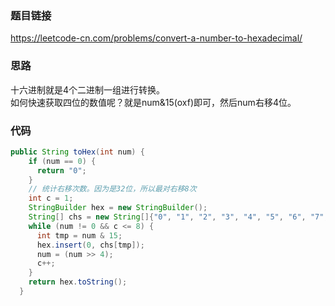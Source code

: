 ### 题目链接
https://leetcode-cn.com/problems/convert-a-number-to-hexadecimal/

### 思路
十六进制就是4个二进制一组进行转换。  
如何快速获取四位的数值呢？就是num&15(oxf)即可，然后num右移4位。  

### 代码
```java
public String toHex(int num) {
    if (num == 0) {
      return "0";
    }
    // 统计右移次数。因为是32位，所以最对右移8次
    int c = 1;
    StringBuilder hex = new StringBuilder();
    String[] chs = new String[]{"0", "1", "2", "3", "4", "5", "6", "7", "8", "9", "a", "b", "c", "d", "e", "f"};
    while (num != 0 && c <= 8) {
      int tmp = num & 15;
      hex.insert(0, chs[tmp]);
      num = (num >> 4);
      c++;
    }
    return hex.toString();
  }
```
